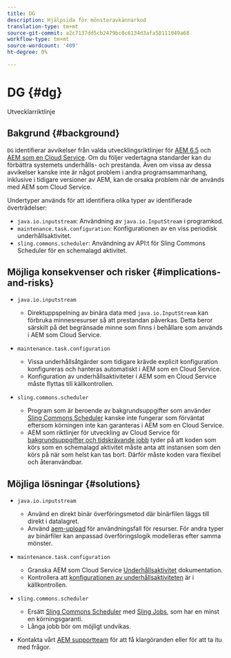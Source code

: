 ```yaml
---
title: DG
description: Hjälpsida för mönsteravkännarkod
translation-type: tm+mt
source-git-commit: a2c7137dd5cb2479bc0c6134d3afa58111049a68
workflow-type: tm+mt
source-wordcount: '409'
ht-degree: 0%

---
```



# DG {#dg}

Utvecklarriktlinje

## Bakgrund {#background}

`DG` identifierar avvikelser från valda utvecklingsriktlinjer för  [AEM 6.5](https://experienceleague.adobe.com/docs/experience-manager-65/developing/introduction/dev-guidelines-bestpractices.html) och  [AEM som en Cloud Service](https://experienceleague.adobe.com/docs/experience-manager-cloud-service/implementing/developing/development-guidelines.html). Om du följer vedertagna standarder kan du förbättra systemets underhålls- och prestanda. Även om vissa av dessa avvikelser kanske inte är något problem i andra programsammanhang, inklusive i tidigare versioner av AEM, kan de orsaka problem när de används med AEM som Cloud Service.

Undertyper används för att identifiera olika typer av identifierade överträdelser:

* `java.io.inputstream`: Användning av  `java.io.InputStream` i programkod.
* `maintenance.task.configuration`: Konfigurationen av en viss periodisk underhållsaktivitet.
* `sling.commons.scheduler`: Användning av API:t för Sling Commons Scheduler för en schemalagd aktivitet.

## Möjliga konsekvenser och risker {#implications-and-risks}

* `java.io.inputstream`
   * Direktuppspelning av binära data med `java.io.InputStream` kan förbruka minnesresurser så att prestandan påverkas. Detta beror särskilt på det begränsade minne som finns i behållare som används i AEM som Cloud Service.

* `maintenance.task.configuration`
   * Vissa underhållsåtgärder som tidigare krävde explicit konfiguration konfigureras och hanteras automatiskt i AEM som en Cloud Service.
   * Konfiguration av underhållsaktiviteter i AEM som en Cloud Service måste flyttas till källkontrollen.

* `sling.commons.scheduler`
   * Program som är beroende av bakgrundsuppgifter som använder [Sling Commons Scheduler](https://sling.apache.org/documentation/bundles/scheduler-service-commons-scheduler.html) kanske inte fungerar som förväntat eftersom körningen inte kan garanteras i AEM som en Cloud Service.
   * AEM som riktlinjer för utveckling av Cloud Service för [bakgrundsuppgifter och tidskrävande jobb](https://experienceleague.adobe.com/docs/experience-manager-cloud-service/implementing/developing/development-guidelines.html#background-tasks-and-long-running-jobs) tyder på att koden som körs som en schemalagd aktivitet måste anta att instansen som den körs på när som helst kan tas bort. Därför måste koden vara flexibel och återanvändbar.

## Möjliga lösningar {#solutions}

* `java.io.inputstream`
   * Använd en direkt binär överföringsmetod där binärfilen läggs till direkt i datalagret.
   * Använd [aem-upload](https://github.com/adobe/aem-upload) för användningsfall för resurser. För andra typer av binärfiler kan anpassad överföringslogik modelleras efter samma mönster.

* `maintenance.task.configuration`
   * Granska AEM som Cloud Service [Underhållsaktivitet](https://experienceleague.adobe.com/docs/experience-manager-cloud-service/operations/maintenance.html) dokumentation.
   * Kontrollera att [konfigurationen av underhållsaktiviteten](https://experienceleague.adobe.com/docs/experience-manager-cloud-service/implementing/deploying/overview.html#maintenance-tasks-configuration-in-source-control) är i källkontrollen.

* `sling.commons.scheduler`
   * Ersätt [Sling Commons Scheduler](https://sling.apache.org/documentation/bundles/scheduler-service-commons-scheduler.html) med [Sling Jobs](https://sling.apache.org/documentation/bundles/apache-sling-eventing-and-job-handling.html#jobs-guarantee-of-processing), som har en minst en körningsgaranti.
   * Långa jobb bör om möjligt undvikas.

* Kontakta vårt [AEM supportteam](https://helpx.adobe.com/enterprise/using/support-for-experience-cloud.html) för att få klargöranden eller för att ta itu med frågor.

